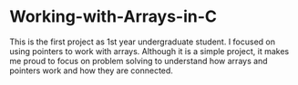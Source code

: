 # Working-with-Arrays-in-C
This is the first project as 1st year undergraduate student. 
I focused on using pointers to work with arrays. Although it is a simple project, it makes me proud to focus on problem solving to understand how arrays and pointers work and how they are connected.
